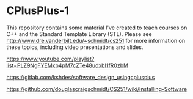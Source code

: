 # CPlusPlus-1
This repository contains some material I've created to teach courses on C++ and the Standard Template Library (STL).  Please see http://www.dre.vanderbilt.edu/~schmidt/cs251 for more information on these topics, including video presentations and slides.

https://www.youtube.com/playlist?list=PLZ9NgFYEMxp4pM7cZTe48udxbI1fR0zbM

https://gitlab.com/kshdes/software_design_usingcplusplus

https://github.com/douglascraigschmidt/CS251/wiki/Installing-Software
